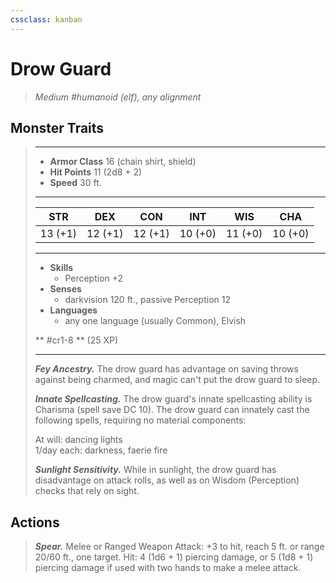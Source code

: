 ```yaml
---
cssclass: kanban
---
```


# Drow Guard
>*Medium #humanoid (elf), any alignment*
## Monster Traits
>___
>- **Armor Class** 16 (chain shirt, shield)
>- **Hit Points** 11 (2d8 + 2)
>- **Speed** 30 ft.
>___
>|STR|DEX|CON|INT|WIS|CHA|
>|:---:|:---:|:---:|:---:|:---:|:---:|
>|13 (+1)|12 (+1)|12 (+1)|10 (+0)|11 (+0)|10 (+0)|
>___
>- **Skills**
>	 - Perception +2
>- **Senses**
>	 - darkvision 120 ft., passive Perception 12
>- **Languages**
>	 - any one language (usually Common), Elvish
>
> ** #cr1-8 ** (25 XP)
>___
>***Fey Ancestry.*** The drow guard has advantage on saving throws against being charmed, and magic can't put the drow guard to sleep.  
>
>***Innate Spellcasting.*** The drow guard's innate spellcasting ability is Charisma (spell save DC 10). The drow guard can innately cast the following spells, requiring no material components:  
>
>At will: dancing lights  
>1/day each: darkness, faerie fire  
>
>
>***Sunlight Sensitivity.*** While in sunlight, the drow guard has disadvantage on attack rolls, as well as on Wisdom (Perception) checks that rely on sight.  
>
## Actions
>***Spear.*** Melee  or Ranged Weapon Attack: +3 to hit, reach 5 ft. or range 20/60 ft., one target. Hit: 4 (1d6 + 1) piercing damage, or 5 (1d8 + 1) piercing damage if used with two hands to make a melee attack.